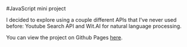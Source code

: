 #JavaScript mini project

I decided to explore using a couple different APIs that I've never used before: Youtube Search API and Wit.AI for natural language processing.

You can view the project on Github Pages [here](http://jnnivv.github.io/cc-lab/mike).
